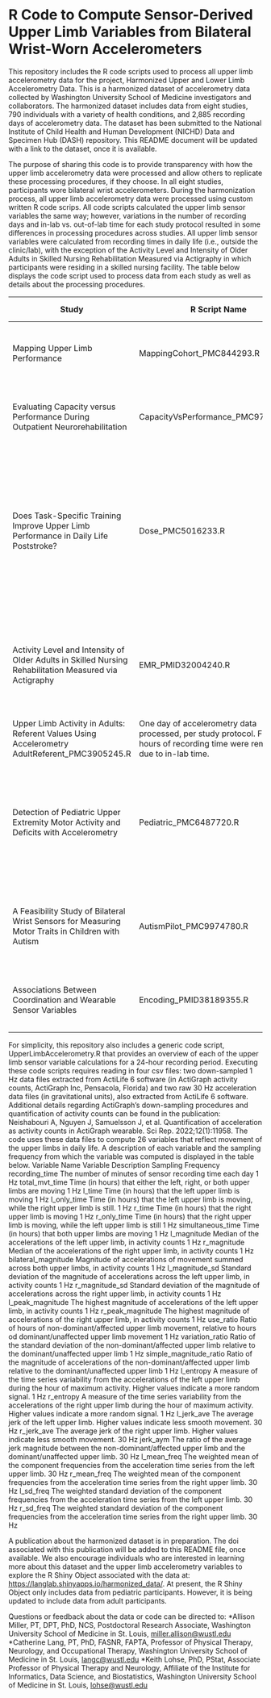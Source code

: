 # R Code to Compute Sensor-Derived Upper Limb Variables from Bilateral Wrist-Worn Accelerometers

This repository includes the R code scripts used to process all upper limb accelerometry data for the project, Harmonized Upper and Lower Limb Accelerometry Data. This is a harmonized dataset of accelerometry data collected by Washington University School of Medicine investigators and collaborators. The harmonized dataset includes data from eight studies, 790 individuals with a variety of health conditions, and 2,885 recording days of accelerometry data. The dataset has been submitted to the National Institute of Child Health and Human Development (NICHD) Data and Specimen Hub (DASH) repository.  This README document will be updated with a link to the dataset, once it is available.

The purpose of sharing this code is to provide transparency with how the upper limb accelerometry data were processed and allow others to replicate these processing procedures, if they choose. In all eight studies, participants wore bilateral wrist accelerometers. During the harmonization process, all upper limb accelerometry data were processed using custom written R code scrips. All code scripts calculated the upper limb sensor variables the same way; however, variations in the number of recording days and in-lab vs. out-of-lab time for each study protocol resulted in some differences in processing procedures across studies. All upper limb sensor variables were calculated from recording times in daily life (i.e., outside the clinic/lab), with the exception of the Activity Level and Intensity of Older Adults in Skilled Nursing Rehabilitation Measured via Actigraphy in which participants were residing in a skilled nursing facility. The table below displays the code script used to process data from each study as well as details about the processing procedures.

|Study	| R Script Name |	Processing Procedures|
|-----------------------------|----------------------------|-------------------------------------------------------------|
|Mapping Upper Limb Performance | MappingCohort_PMC844293.R|	One day of accelerometry data processed, per study protocol.|
|Evaluating Capacity versus Performance During Outpatient Neurorehabilitation |	CapacityVsPerformance_PMC9750113.R	| Three days of accelerometry data processed, per study protocol.|
|Does Task-Specific Training Improve Upper Limb Performance in Daily Life Poststroke?|	Dose_PMC5016233.R|	One day of accelerometry data processed, per study protocol. First 1.5 hours of recording time were removed due to in-lab time. Files were trimmed if > 24 hours after removing first 1.5 hours.|
|Activity Level and Intensity of Older Adults in Skilled Nursing Rehabilitation Measured via Actigraphy|	EMR_PMID32004240.R|	One day of accelerometry data processed, per study protocol. File trimmed if > 24 hour recording period.|
|Upper Limb Activity in Adults: Referent Values Using Accelerometry	AdultReferent_PMC3905245.R|	One day of accelerometry data processed, per study protocol. First 2 hours of recording time were removed due to in-lab time.|
|Detection of Pediatric Upper Extremity Motor Activity and Deficits with Accelerometry|	Pediatric_PMC6487720.R	|Four days of accelerometry data were processed, per study protocol. The 30 minutes at the beginning and end of the file for each day were trimmed.|
|A Feasibility Study of Bilateral Wrist Sensors for Measuring Motor Traits in Children with Autism|	AutismPilot_PMC9974780.R	|Two, 12-hour recording days per participant were processed, per the study protocol.|
|Associations Between Coordination and Wearable Sensor Variables	|Encoding_PMID38189355.R|	Two days of accelerometry data were processed. In-lab time was removed.|

For simplicity, this repository also includes a generic code script, UpperLimbAccelerometry.R that provides an overview of each of the upper limb sensor variable calculations for a 24-hour recording period.
Executing these code scripts requires reading in four csv files: two down-sampled 1 Hz data files extracted from ActiLife 6 software (in ActiGraph activity counts, ActiGraph Inc, Pensacola, Florida) and two raw 30 Hz acceleration data files (in gravitational units), also extracted from ActiLife 6 software. Additional details regarding ActiGraph’s down-sampling procedures and quantification of activity counts can be found in the publication:
Neishabouri A, Nguyen J, Samuelsson J, et al. Quantification of acceleration as activity counts in ActiGraph wearable. Sci Rep. 2022;12(1):11958. 
The code uses these data files to compute 26 variables that reflect movement of the upper limbs in daily life. A description of each variable and the sampling frequency from which the variable was computed is displayed in the table below.
Variable Name	Variable Description	Sampling Frequency
recording_time	The number of minutes of sensor recording time each day	1 Hz
total_mvt_time	Time (in hours) that either the left, right, or both upper limbs are moving	1 Hz
l_time	Time (in hours) that the left upper limb is moving	1 Hz
l_only_time	Time (in hours) that the left upper limb is moving, while the right upper limb is still.	1 Hz
r_time	Time (in hours) that the right upper limb is moving	1 Hz
r_only_time	Time (in hours) that the right upper limb is moving, while the left upper limb is still	1 Hz
simultaneous_time	Time (in hours) that both upper limbs are moving	1 Hz
l_magnitude	Median of the accelerations of the left upper limb, in activity counts	1 Hz
r_magnitude	Median of the accelerations of the right upper limb, in activity counts	1 Hz
bilateral_magnitude	Magnitude of accelerations of movement summed across both upper limbs, in activity counts	1 Hz
l_magnitude_sd	Standard deviation of the magnitude of accelerations across the left upper limb, in activity counts	1 Hz
r_magnitude_sd	Standard deviation of the magnitude of accelerations across the right upper limb, in activity counts	1 Hz
l_peak_magnitude	The highest magnitude of accelerations of the left upper limb, in activity counts	1 Hz
r_peak_magnitude	The highest magnitude of accelerations of the right upper limb, in activity counts	1 Hz
use_ratio	Ratio of hours of non-dominant/affected upper limb movement, relative to hours od dominant/unaffected upper limb movement	1 Hz
variation_ratio	Ratio of the standard deviation of the non-dominant/affected upper limb relative to the dominant/unaffected upper limb	1 Hz
simple_magnitude_ratio	Ratio of the magnitude of accelerations of the non-dominant/affected upper limb relative to the dominant/unaffected upper limb	1 Hz
l_entropy	A measure of the time series variability from the accelerations of the left upper limb during the hour of maximum activity. Higher values indicate a more random signal.	1 Hz
r_entropy	A measure of the time series variability from the accelerations of the right upper limb during the hour of maximum activity. Higher values indicate a more random signal.	1 Hz
l_jerk_ave	The average jerk of the left upper limb. Higher values indicate less smooth movement.	30 Hz
r_jerk_ave	The average jerk of the right upper limb. Higher values indicate less smooth movement.	30 Hz
jerk_aym	The ratio of the average jerk magnitude between the non-dominant/affected upper limb and the dominant/unaffected upper limb.	30 Hz
l_mean_freq	The weighted mean of the component frequencies from the acceleration time series from the left upper limb.	30 Hz
r_mean_freq	The weighted mean of the component frequencies from the acceleration time series from the right upper limb.	30 Hz
l_sd_freq	The weighted standard deviation of the component frequencies from the acceleration time series from the left upper limb.	30 Hz
r_sd_freq	The weighted standard deviation of the component frequencies from the acceleration time series from the right upper limb.	30 Hz

A publication about the harmonized dataset is in preparation. The doi associated with this publication will be added to this README file, once available. We also encourage individuals who are interested in learning more about this dataset and the upper limb accelerometry variables to explore the R Shiny Object associated with the data at: https://langlab.shinyapps.io/harmonized_data/. At present, the R Shiny Object only includes data from pediatric participants. However, it is being updated to include data from adult participants.

Questions or feedback about the data or code can be directed to:
*Allison Miller, PT, DPT, PhD, NCS, Postdoctoral Research Associate, Washington University School of Medicine in St. Louis, miller.allison@wustl.edu
*Catherine Lang, PT, PhD, FASNR, FAPTA, Professor of Physical Therapy, Neurology, and Occupational Therapy, Washington University School of Medicine in St. Louis, langc@wustl.edu
*Keith Lohse, PhD, PStat, Associate Professor of Physical Therapy and Neurology, Affiliate of the Institute for Informatics, Data Science, and Biostatistics, Washington University School of Medicine in St. Louis, lohse@wustl.edu

